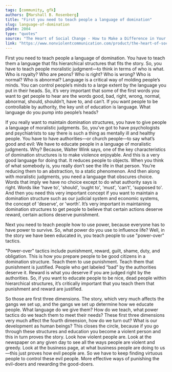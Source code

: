 ```yaml
---
tags: [community, gfk]
authors: [Marshall B. Rosenberg]
title: "First you need to teach people a language of domination"
slug: language-of-domination
pDate: 2004
type: "quotes"
source: "The Heart of Social Change - How to Make a Difference in Your World"
link: "https://www.nonviolentcommunication.com/product/the-heart-of-social-change/"
---
```


First you need to teach people a language of domination. You have to teach them a language that fits hierarchical structures that fits the story. So, you have to teach people moralistic judgment—to think in terms of who is what. Who is royalty? Who are peons? Who is right? Who is wrong? Who is normal? Who is abnormal? Language is a critical way of molding people’s minds. You can control people’s minds to a large extent by the language you put in their heads. So, it’s very important that some of the first words you want to get people to hear are the words good, bad, right, wrong, normal, abnormal, should, shouldn’t, have to, and can’t. If you want people to be controllable by authority, the key unit of education is language. What language do you pump into people’s heads?

If you really want to maintain domination structures, you have to give people a language of moralistic judgments. So, you’ve got to have psychologists and psychiatrists to say there is such a thing as mentally ill and healthy people. You have to have authorities—or church people—to say what’s good and evil: We have to educate people in a language of moralistic judgments. Why? Because, Walter Wink says, one of the key characteristics of domination structures is to make violence enjoyable. And this is a very good language for doing that. It reduces people to objects. When you think of what somebody is, you really don’t see the life in that person. You’re reducing them to an abstraction, to a static phenomenon. And then along with moralistic judgments, you need a language that obscures choice. Words that imply we have no choice except to do what authority says is right. Words like 'have to', 'should', 'ought to', 'must', 'can’t', 'supposed to'. And then you need this very important concept if you want to maintain a domination structure such as our judicial system and economic systems, the concept of 'deserve', or 'worth'. It’s very important in maintaining domination structures to get people to believe that certain actions deserve reward, certain actions deserve punishment.

Next you need to teach people how to use power, because everyone has to have power to survive. So, what power do you use to influence life? Well, in the story we have been educated in, you teach people to use "power-over" tactics.

"Power-over" tactics include punishment, reward, guilt, shame, duty, and obligation. This is how you prepare people to be good citizens in a domination structure. Teach them to use punishment. Teach them that punishment is justified. People who get labeled “bad” by the authorities deserve it. Reward is what you deserve if you are judged right by the authorities. So, if you want to educate people to be nice, dead people within hierarchical structures, it’s critically important that you teach them that punishment and reward are justified.

So those are first three dimensions. The story, which very much affects the gangs we set up, and the gangs we set up determine how we educate people. What language do we give them? How do we teach, what power tactics do we teach them to meet their needs? These first three dimensions very much affect the fourth dimension, how do we turn out? What is our development as human beings? This closes the circle, because if you go through these structures and education you become a violent person and this in turn proves the story. Look how violent people are. Look at the newspaper on any given day to see all the ways people are violent and greedy. Look at the business page, at what business people are doing to us—this just proves how evil people are. So we have to keep finding virtuous people to control these evil people. More effective ways of punishing the evil-doers and rewarding the good-doers.